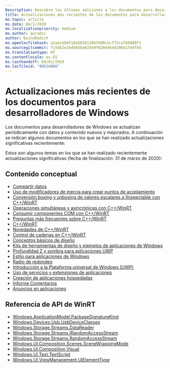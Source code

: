 ```yaml
---
Description: Descubre las últimas adiciones a los documentos para desarrolladores de Windows.
title: Actualizaciones más recientes de los documentos para desarrolladores de Windows
ms.topic: article
ms.date: 04/1/2020
ms.localizationpriority: medium
ms.author: quradic
author: QuinnRadich
ms.openlocfilehash: a1aecb8df18a5826128b7b00cbc7f2ca7b6889f1
ms.sourcegitcommit: fc5db2e26db65be025e9f62044b4d29bb1744f8d
ms.translationtype: HT
ms.contentlocale: es-ES
ms.lasthandoff: 04/01/2020
ms.locfileid: "80524066"
---
```

# <a name="latest-updates-to-the-windows-developer-docs"></a>Actualizaciones más recientes de los documentos para desarrolladores de Windows

Los documentos para desarrolladores de Windows se actualizan periódicamente con datos y contenido nuevos y mejorados. A continuación se indican algunos documentos en los que se han realizado actualizaciones significativas recientemente:

Estos son algunos temas en los que se han realizado recientemente actualizaciones significativas (fecha de finalización: 31 de marzo de 2020):

## <a name="conceptual-content"></a>Contenido conceptual

<ul>
<li><a href="https://docs.microsoft.com/windows/uwp/app-to-app/share-data">Compartir datos</a></li>
<li><a href="https://docs.microsoft.com/windows/uwp/composition/inertia-modifiers">Uso de modificadores de inercia para crear puntos de acoplamiento</a></li>
<li><a href="https://docs.microsoft.com/windows/uwp/cpp-and-winrt-apis/boxing">Conversión boxing y unboxing de valores escalares a IInspectable con C++/WinRT</a></li>
<li><a href="https://docs.microsoft.com/windows/uwp/cpp-and-winrt-apis/concurrency">Operaciones simultáneas y asincrónicas con C++/WinRT</a></li>
<li><a href="https://docs.microsoft.com/windows/uwp/cpp-and-winrt-apis/consume-com">Consumir componentes COM con C++/WinRT</a></li>
<li><a href="https://docs.microsoft.com/windows/uwp/cpp-and-winrt-apis/faq">Preguntas más frecuentes sobre C++/WinRT</a></li>
<li><a href="https://docs.microsoft.com/windows/uwp/cpp-and-winrt-apis/index">C++/WinRT</a></li>
<li><a href="https://docs.microsoft.com/windows/uwp/cpp-and-winrt-apis/news">Novedades de C++/WinRT</a></li>
<li><a href="https://docs.microsoft.com/windows/uwp/cpp-and-winrt-apis/strings">Control de cadenas en C++/WinRT</a></li>
<li><a href="https://docs.microsoft.com/windows/uwp/design/basics/index">Conceptos básicos de diseño</a></li>
<li><a href="https://docs.microsoft.com/windows/uwp/design/downloads/index">Kits de herramientas de diseño y ejemplos de aplicaciones de Windows</a></li>
<li><a href="https://docs.microsoft.com/windows/uwp/design/layout/depth-shadow">Profundidad Z y sombra para aplicaciones UWP</a></li>
<li><a href="https://docs.microsoft.com/windows/uwp/design/style/index">Estilo para aplicaciones de Windows</a></li>
<li><a href="https://docs.microsoft.com/windows/uwp/design/style/rounded-corner">Radio de redondeo</a></li>
<li><a href="https://docs.microsoft.com/windows/uwp/get-started/index">Introducción a la Plataforma universal de Windows (UWP)</a></li>
<li><a href="https://docs.microsoft.com/windows/uwp/launch-resume/app-services">Uso de servicios y extensiones de aplicaciones</a></li>
<li><a href="https://docs.microsoft.com/windows/uwp/launch-resume/hosted-apps">Creación de aplicaciones hospedadas</a></li>
<li><a href="https://docs.microsoft.com/windows/uwp/publish/feedback-report">Informe Comentarios</a></li>
<li><a href="https://docs.microsoft.com/windows/uwp/publish/in-app-ads">Anuncios en aplicaciones</a></li>
</ul>

## <a name="winrt-api-reference"></a>Referencia de API de WinRT

<ul>
<li><a href="https://docs.microsoft.com/uwp/api/windows.applicationmodel.packagesignaturekind">Windows.ApplicationModel.PackageSignatureKind</a></li>
<li><a href="https://docs.microsoft.com/uwp/api/windows.devices.usb.usbdeviceclasses">Windows.Devices.Usb.UsbDeviceClasses</a></li>
<li><a href="https://docs.microsoft.com/uwp/api/windows.storage.streams.datareader">Windows.Storage.Streams.DataReader</a></li>
<li><a href="https://docs.microsoft.com/uwp/api/windows.storage.streams.irandomaccessstream">Windows.Storage.Streams.IRandomAccessStream</a></li>
<li><a href="https://docs.microsoft.com/uwp/api/windows.storage.streams.randomaccessstream">Windows.Storage.Streams.RandomAccessStream</a></li>
<li><a href="https://docs.microsoft.com/uwp/api/windows.ui.composition.scenes.scenewrappingmode">Windows.UI.Composition.Scenes.SceneWrappingMode</a></li>
<li><a href="https://docs.microsoft.com/uwp/api/windows.ui.composition.visual">Windows.UI.Composition.Visual</a></li>
<li><a href="https://docs.microsoft.com/uwp/api/windows.ui.text.textscript">Windows.UI.Text.TextScript</a></li>
<li><a href="https://docs.microsoft.com/uwp/api/windows.ui.viewmanagement.uielementtype">Windows.UI.ViewManagement.UIElementType</a></li>
</ul>
